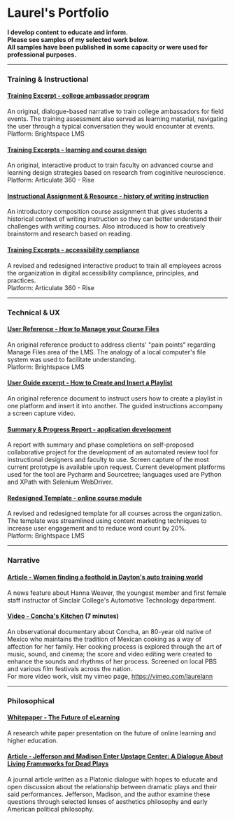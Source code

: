 # Laurel's Portfolio
**I develop content to educate and inform.
<br/>Please see samples of my selected work below.
<br/>All samples have been published in some capacity or were used for professional purposes.**

---
### Training & Instructional
#### [Training Excerpt - college ambassador program](https://github.com/LaurelAP/Portfolio/blob/main/Painter_AmbassadorTraining-excerpt.pdf)
An original, dialogue-based narrative to train college ambassadors for field events. The training assessment also served as learning material, navigating the user through a typical conversation they would encounter at events.
<br/>Platform: Brightspace LMS

#### [Training Excerpts - learning and course design](https://github.com/LaurelAP/Portfolio/blob/main/Painter_CourseDesignTraining-excerpt.pdf)
An original, interactive product to train faculty on advanced course and learning design strategies based on research from coginitive neuroscience.
<br/>Platform: Articulate 360 - Rise

#### [Instructional Assignment & Resource - history of writing instruction](https://github.com/LaurelAP/Portfolio/blob/main/Painter_AssignmentInstructions+Resource.pdf)
An introductory composition course assignment that gives students a historical context of writing instruction so they can better understand their challenges with writing courses. Also introduced is how to creatively brainstorm and research based on reading.

#### [Training Excerpts - accessibility compliance](https://github.com/LaurelAP/Portfolio/blob/main/Painter_AccessibilityTraining-excerpts.pdf)
A revised and redesigned interactive product to train all employees across the organization in digital accessibility compliance, principles, and practices.
<br/>Platform: Articulate 360 - Rise

---
### Technical & UX
#### [User Reference - How to Manage your Course Files](https://github.com/LaurelAP/Portfolio/blob/main/Painter_FileManagementReference.pdf)
An original reference product to address clients' "pain points" regarding Manage Files area of the LMS. The analogy of a local computer's file system was used to facilitate understanding.
<br/>Platform: Brightspace LMS

#### [User Guide excerpt - How to Create and Insert a Playlist](https://github.com/LaurelAP/Portfolio/blob/main/Painter_Playlist-HowToCreateAdd.pdf)
An original reference document to instruct users how to create a playlist in one platform and insert it into another. The guided instructions accompany a screen capture video.

#### [Summary & Progress Report - application development](https://github.com/LaurelAP/Portfolio/blob/main/CourseReviewTool-SummaryMarch2022.pdf)
A report with summary and phase completions on self-proposed collaborative project for the development of an automated review tool for instructional designers and faculty to use. Screen capture of the most current prototype is available upon request. Current development platforms used for the tool are Pycharm and Sourcetree; languages used are Python and XPath with Selenium WebDriver.

#### [Redesigned Template - online course module](https://github.com/LaurelAP/Portfolio/blob/main/Painter_RedesignedTemplate-excerpt.pdf)
A revised and redesigned template for all courses across the organization. The template was streamlined using content marketing techniques to increase user engagement and to reduce word count by 20%.
<br/>Platform: Brightspace LMS

---
### Narrative
#### [Article - Women finding a foothold in Dayton's auto training world](https://www.daytondailynews.com/local/women-finding-a-foothold-in-daytons-auto-training-world/IHOCSAFZ3ZECFOHPMYFN3MM5E4/)
A news feature about Hanna Weaver, the youngest member and first female staff instructor of Sinclair College's Automotive Technology department.

#### [Video - Concha's Kitchen](https://vimeo.com/27172500) (7 minutes)
An observational documentary about Concha, an 80-year old native of Mexico who maintains the tradition of Mexican cooking as a way of affection for her family. Her cooking process is explored through the art of music, sound, and cinema; the score and video editing were created to enhance the sounds and rhythms of her process. Screened on local PBS and various film festivals across the nation.
<br/>For more video work, visit my vimeo page, https://vimeo.com/laurelann  

---
### Philosophical
#### [Whitepaper - The Future of eLearning](https://github.com/LaurelAP/Portfolio/blob/main/Painter_TheFutureofeLearning.pdf) 
A research white paper presentation on the future of online learning and higher education.
  
#### [Article - Jefferson and Madison Enter Upstage Center: A Dialogue About Living Frameworks for Dead Plays](http://www.etudesonline.com/uploads/2/9/7/7/29773929/etudessept2015painter.pdf) 
A journal article written as a Platonic dialogue with hopes to educate and open discussion about the relationship between dramatic plays and their said performances. Jefferson, Madison, and the author examine these questions through selected lenses of aesthetics philosophy and early American political philosophy.


